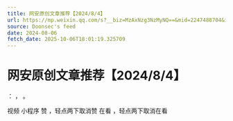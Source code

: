 ```yaml
---
title: 网安原创文章推荐【2024/8/4】
url: https://mp.weixin.qq.com/s?__biz=MzAxNzg3NzMyNQ==&mid=2247488704&idx=1&sn=7e32ad5818fac5294dcd40335a6ac89b
source: Doonsec's feed
date: 2024-08-06
fetch_date: 2025-10-06T18:01:19.325709
---
```


# 网安原创文章推荐【2024/8/4】

：
，
。

视频
小程序
赞
，轻点两下取消赞
在看
，轻点两下取消在看